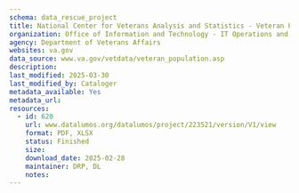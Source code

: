 ```yaml
---
schema: data_rescue_project 
title: National Center for Veterans Analysis and Statistics - Veteran Population
organization: Office of Information and Technology - IT Operations and Services (ITOPS)
agency: Department of Veterans Affairs
websites: va.gov
data_source: www.va.gov/vetdata/veteran_population.asp
description: 
last_modified: 2025-03-30
last_modified_by: Cataloger
metadata_available: Yes
metadata_url: 
resources:
  - id: 620
    url: www.datalumos.org/datalumos/project/223521/version/V1/view
    format: PDF, XLSX
    status: Finished
    size: 
    download_date: 2025-02-28
    maintainer: DRP, DL
    notes: 
---
```

